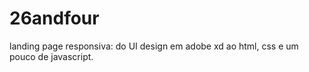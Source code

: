 # 26andfour
landing page responsiva: do UI design em adobe xd ao html, css e um pouco de javascript.
